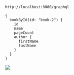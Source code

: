 ```
http://localhost:8080/graphql
```

```
{
  bookById(id: "book-2") {
    id
    name
    pageCount
    author {
      firstName
      lastName
    }
  }
}
```

![]("./images/1.png")
